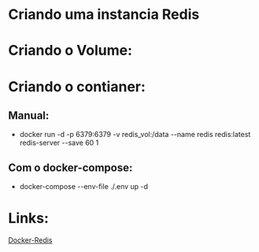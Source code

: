 # Criando uma instancia Redis
# Criando o Volume:

# Criando o contianer:
## Manual:
- docker run -d -p 6379:6379 -v redis_vol:/data --name redis redis:latest redis-server --save 60 1

## Com o docker-compose:
- docker-compose --env-file ./.env up -d

# Links:
[Docker-Redis](https://hub.docker.com/_/redis)